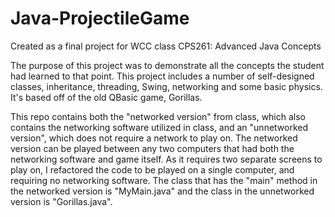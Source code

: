 Java-ProjectileGame
===================

Created as a final project for WCC class CPS261: Advanced Java Concepts

The purpose of this project was to demonstrate all the concepts the student had learned to that point.  This project includes a 
number of self-designed classes, inheritance, threading, Swing, networking and some basic physics.  
It's based off of the old QBasic game, Gorillas.  

This repo contains both the "networked version" from class, which also contains the networking software utilized in class, and
an "unnetworked version", which does not require a network to play on.  The networked version can be played between
any two computers that had both the networking software and game itself.  As it requires two separate screens to play on, I 
refactored the code to be played on a single computer, and requiring no networking software.  The class that has the "main" method
in the networked version is "MyMain.java" and the class in the unnetworked version is "Gorillas.java".  
